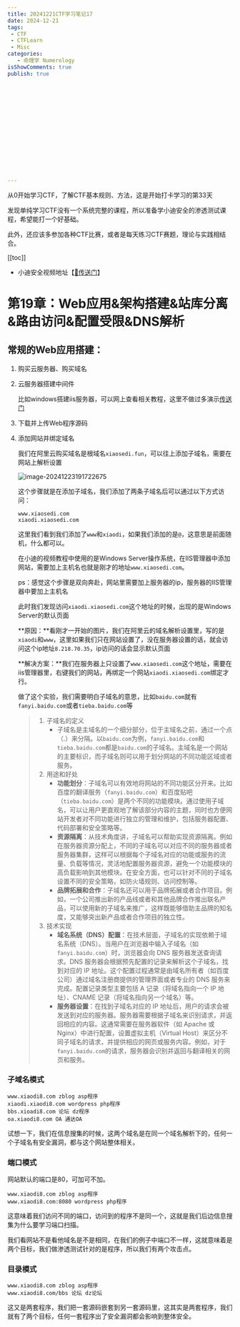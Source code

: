 ```yaml
---
title: 20241221CTF学习笔记17
date: 2024-12-21
tags:
 - CTF
 - CTFLearn
 - Misc
categories:
   - 命理学 Numerology
isShowComments: true
publish: true
















---
```


<Boxx/>

从0开始学习CTF，了解CTF基本规则、方法，这是开始打卡学习的第33天

发现单纯学习CTF没有一个系统完整的课程，所以准备学小迪安全的渗透测试课程，希望能打一个好基础。

此外，还应该多参加各种CTF比赛，或者是每天练习CTF赛题，理论与实践相结合。

[[toc]]

- 小迪安全视频地址【[🔗传送门]([https://www.bilibili.com/video/BV123yAYMEwb/)】

<!-- more -->

# 第19章：Web应用&架构搭建&站库分离&路由访问&配置受限&DNS解析

## 常规的Web应用搭建：

1. 购买云服务器、购买域名

2. 云服务器搭建中间件

   比如windows搭建iis服务器，可以网上查看相关教程，这里不做过多演示[传送门](https://blog.csdn.net/yuanguozhengjust/article/details/25747729)

3. 下载并上传Web程序源码

4. 添加网站并绑定域名

   我们在阿里云购买域名是根域名`xiaosedi.fun`，可以往上添加子域名，需要在网站上解析设置

   ![image-20241223191722675](/img/ctfLearn/image-20241223191722675.png)

   

   这个步骤就是在添加子域名，我们添加了两条子域名后可以通过以下方式访问：

   ```
   www.xiaosedi.com
   xiaodi.xiaosedi.com
   ```

   

   这里我们看到我们添加了`www`和`xiaodi`，如果我们添加的是`@`，这意思是前面随机，什么都可以。

   在小迪的视频教程中使用的是Windows Server操作系统，在IIS管理器中添加网站，需要加上主机名也就是刚才的地址`www.xiaosedi.com`。

   ps：感觉这个步骤是双向奔赴，网站里需要加上服务器的ip，服务器的IIS管理器中要加上主机名

   

   此时我们发现访问`xiaodi.xiaosedi.com`这个地址的时候，出现的是Windows Server的默认页面

   **原因：**看刚才一开始的图片，我们在阿里云的域名解析设置里，写的是`xiaodi`和`www`，这里如果我们只在网站设置了，没在服务器设置的话，就会访问这个ip地址`8.218.70.35`，ip访问的话会显示默认页面

   **解决方案：**我们在服务器上只设置了`www.xiaosedi.com`这个地址，需要在iis管理器里，右键我们的网站，再绑定一个网站`xiaodi.xiaosedi.com`绑定才行。

   

   做了这个实验，我们需要明白子域名的意思，比如`baidu.com`就有`fanyi.baidu.com`或者`tieba.baidu.com`等

   > 1. 子域名的定义
   >    - 子域名是主域名的一个细分部分，位于主域名之前，通过一个点（.）来分隔。以`baidu.com`为例，`fanyi.baidu.com`和`tieba.baidu.com`都是`baidu.com`的子域名。主域名是一个网站的主要标识，而子域名则可以用于划分网站的不同功能区域或者服务。
   > 2. 用途和好处
   >    - **功能划分**：子域名可以有效地将网站的不同功能区分开来。比如百度的翻译服务（`fanyi.baidu.com`）和百度贴吧（`tieba.baidu.com`）是两个不同的功能模块。通过使用子域名，可以让用户更直观地了解该部分内容的主题，同时也方便网站开发者对不同功能进行独立的管理和维护，包括服务器配置、代码部署和安全策略等。
   >    - **资源隔离**：从技术角度讲，子域名可以帮助实现资源隔离。例如在服务器资源分配上，不同的子域名可以对应不同的服务器或者服务器集群，这样可以根据每个子域名对应的功能或服务的流量、负载等情况，灵活地配置服务器资源，避免一个功能模块的高负载影响到其他模块。在安全方面，也可以针对不同的子域名设置不同的安全策略，如防火墙规则、访问控制等。
   >    - **品牌拓展和合作**：子域名还可以用于品牌拓展或者合作项目。例如，一个公司推出新的产品线或者和其他品牌合作推出联名产品，可以使用新的子域名来推广，这样既能够借助主品牌的知名度，又能够突出新产品或者合作项目的独立性。
   > 3. 技术实现
   >    - **域名系统（DNS）配置**：在技术层面，子域名的实现依赖于域名系统（DNS）。当用户在浏览器中输入子域名（如`fanyi.baidu.com`）时，浏览器会向 DNS 服务器发送查询请求。DNS 服务器会根据预先配置的记录来解析这个子域名，找到对应的 IP 地址。这个配置过程通常是由域名所有者（如百度公司）通过域名注册商提供的管理界面或者专业的 DNS 服务来完成。配置记录类型主要包括 A 记录（将域名指向一个 IP 地址）、CNAME 记录（将域名指向另一个域名）等。
   >    - **服务器设置**：在找到子域名对应的 IP 地址后，用户的请求会被发送到对应的服务器。服务器需要根据子域名来识别请求，并返回相应的内容。这通常需要在服务器软件（如 Apache 或 Nginx）中进行配置，设置虚拟主机（Virtual Host）来区分不同子域名的请求，并提供相应的网页或服务内容。例如，对于`fanyi.baidu.com`的请求，服务器会识别并返回与翻译相关的网页和服务。



### 子域名模式

```
www.xiaodi8.com zblog asp程序
xiaodi.xiaodi8.com wordpress php程序
bbs.xioadi8.com 论坛 dz程序
oa.xiaodi8.com OA 通达OA
```

试想一下，我们在信息搜集的时候，这两个域名是在同一个域名解析下的，任何一个子域名有安全漏洞，都与这个网站整体相关。



### 端口模式

网站默认的端口是80，可加可不加。

```
www.xiaodi8.com zblog asp程序
www.xiaodi8.com:8080 wordpress php程序
```

这意味着我们访问不同的端口，访问到的程序不是同一个，这就是我们后边信息搜集为什么要学习端口扫描。

我们看网站不是看他域名是不是相同，在我们的例子中端口不一样，这就意味着是两个目标，我们做渗透测试针对的是程序，所以我们有两个攻击点。



### 目录模式

```
www.xiaodi8.com zblog asp程序
www.xiaodi8.com/bbs 论坛 dz论坛
```

这又是两套程序，我们把一套源码嵌套到另一套源码里，这其实是两套程序，我们就有了两个目标，任何一套程序出了安全漏洞都会影响到整体安全。